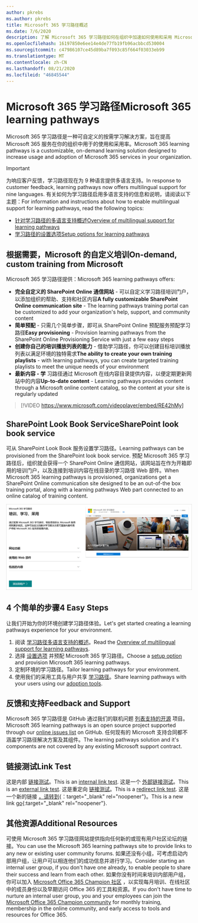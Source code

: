 ```yaml
---
author: pkrebs
ms.author: pkrebs
title: Microsoft 365 学习路径概述
ms.date: 7/6/2020
description: 了解 Microsoft 365 学习路径如何在组织中加速如何使用和采用 Microsoft 365 服务。 学习路径包括自定义 SharePoint Online Web 部件和可轻松预配到 Microsoft 365 租户的新式 SharePoint Online 通信培训网站。
ms.openlocfilehash: 16197850e6ee14e4de77fb19fb96acbbcd530004
ms.sourcegitcommit: c47986107ce45d89ba7f093c85f664f03033eb99
ms.translationtype: MT
ms.contentlocale: zh-CN
ms.lasthandoff: 08/21/2020
ms.locfileid: "46845544"
---
```

# <a name="microsoft-365-learning-pathways"></a><span data-ttu-id="519d4-104">Microsoft 365 学习路径</span><span class="sxs-lookup"><span data-stu-id="519d4-104">Microsoft 365 learning pathways</span></span> 
<span data-ttu-id="519d4-105">Microsoft 365 学习路径是一种可自定义的按需学习解决方案，旨在提高 Microsoft 365 服务在你的组织中用于的使用和采用率。</span><span class="sxs-lookup"><span data-stu-id="519d4-105">Microsoft 365 learning pathways is a customizable, on-demand learning solution designed to increase usage and adoption of Microsoft 365 services in your organization.</span></span>    

> [!IMPORTANT]
> <span data-ttu-id="519d4-106">为响应客户反馈，学习路径现在为 9 种语言提供多语言支持。</span><span class="sxs-lookup"><span data-stu-id="519d4-106">In response to customer feedback, learning pathways now offers multilingual support for nine languages.</span></span> <span data-ttu-id="519d4-107">有关如何为学习路径启用多语言支持的信息和说明，请阅读以下主题：</span><span class="sxs-lookup"><span data-stu-id="519d4-107">For information and instructions about how to enable multilingual support for learning pathways, read the following topics:</span></span> 
>- [<span data-ttu-id="519d4-108">针对学习路径的多语言支持概述</span><span class="sxs-lookup"><span data-stu-id="519d4-108">Overview of multilingual support for learning pathways</span></span>](custom_overview_ml.md) 
>- [<span data-ttu-id="519d4-109">学习路径的设置选项</span><span class="sxs-lookup"><span data-stu-id="519d4-109">Setup options for learning pathways</span></span>](custom_setupoptions.md)  

## <a name="on-demand-custom-training-from-microsoft"></a><span data-ttu-id="519d4-110">根据需要，Microsoft 的自定义培训</span><span class="sxs-lookup"><span data-stu-id="519d4-110">On-demand, custom training from Microsoft</span></span>

<span data-ttu-id="519d4-111">Microsoft 365 学习路径提供：</span><span class="sxs-lookup"><span data-stu-id="519d4-111">Microsoft 365 learning pathways offers:</span></span>

- <span data-ttu-id="519d4-112">**完全自定义的 SharePoint Online 通信网站** - 可以自定义学习路径培训门户，以添加组织的帮助、支持和社区内容</span><span class="sxs-lookup"><span data-stu-id="519d4-112">**A fully customizable SharePoint Online communication site** - The learning pathways training portal can be customized to add your organization's help, support, and community content</span></span>
- <span data-ttu-id="519d4-113">**简单预配** - 只需几个简单步骤，即可从 SharePoint Online 预配服务预配学习路径</span><span class="sxs-lookup"><span data-stu-id="519d4-113">**Easy provisioning** - Provision learning pathways from the SharePoint Online Provisioning Service with just a few easy steps</span></span>
- <span data-ttu-id="519d4-114">**创建你自己的培训播放列表的能力** - 借助学习路径，你可以创建目标培训播放列表以满足环境的独特需求</span><span class="sxs-lookup"><span data-stu-id="519d4-114">**The ability to create your own training playlists** - with learning pathways, you can create targeted training playlists to meet the unique needs of your environment</span></span>
- <span data-ttu-id="519d4-115">**最新内容 - 学** 习路径通过 Microsoft 在线内容目录提供内容，以便定期更新网站中的内容</span><span class="sxs-lookup"><span data-stu-id="519d4-115">**Up-to-date content** - Learning pathways provides content through a Microsoft online content catalog, so the content at your site is regularly updated</span></span>

> [!VIDEO https://www.microsoft.com/videoplayer/embed/RE42hMy]

## <a name="sharepoint-look-book-service"></a><span data-ttu-id="519d4-116">SharePoint Look Book Service</span><span class="sxs-lookup"><span data-stu-id="519d4-116">SharePoint look book service</span></span>
<span data-ttu-id="519d4-117">可从 SharePoint Look Book 服务设置学习路径。</span><span class="sxs-lookup"><span data-stu-id="519d4-117">Learning pathways can be provisioned from the SharePoint look book service.</span></span> <span data-ttu-id="519d4-118">预配 Microsoft 365 学习路径后，组织就会获得一个 SharePoint Online 通信网站，该网站旨在作为开箱即用的培训门户，以及连接到培训内容在线目录的学习路径 Web 部件。</span><span class="sxs-lookup"><span data-stu-id="519d4-118">When Microsoft 365 learning pathways is provisioned, organizations get a SharePoint Online communication site designed to be an out-of-the box training portal, along with a learning pathways Web part connected to an online catalog of training content.</span></span> 

![cg-provision.png](media/cg-provision.png)

## <a name="4-easy-steps"></a><span data-ttu-id="519d4-120">4 个简单的步骤</span><span class="sxs-lookup"><span data-stu-id="519d4-120">4 Easy Steps</span></span>
<span data-ttu-id="519d4-121">让我们开始为你的环境创建学习路径体验。</span><span class="sxs-lookup"><span data-stu-id="519d4-121">Let's get started creating a learning pathways experience for your environment.</span></span>
1. <span data-ttu-id="519d4-122">阅读 [学习路径多语言支持的概述](custom_overview_ml.md)。</span><span class="sxs-lookup"><span data-stu-id="519d4-122">Read the [Overview of multilingual support for learning pathways](custom_overview_ml.md).</span></span> 
2. <span data-ttu-id="519d4-123">选择 [设置选项](custom_setupoptions.md) 并预配 Microsoft 365 学习路径。</span><span class="sxs-lookup"><span data-stu-id="519d4-123">Choose a [setup option](custom_setupoptions.md) and provision Microsoft 365 learning pathways.</span></span>  
3. <span data-ttu-id="519d4-124">定制环境的学习路径。</span><span class="sxs-lookup"><span data-stu-id="519d4-124">Tailor learning pathways for your environment.</span></span>
4. <span data-ttu-id="519d4-125">使用我们的采用工具与用户共享 [学习路径](driveadoption.md)。</span><span class="sxs-lookup"><span data-stu-id="519d4-125">Share learning pathways with your users using our [adoption tools](driveadoption.md).</span></span>

## <a name="feedback-and-support"></a><span data-ttu-id="519d4-126">反馈和支持</span><span class="sxs-lookup"><span data-stu-id="519d4-126">Feedback and Support</span></span>

<span data-ttu-id="519d4-127">Microsoft 365 学习路径是 GitHub 通过我们的联机问题 [列表支持的开源](https://aka.ms/CustomLearningHelp) 项目。</span><span class="sxs-lookup"><span data-stu-id="519d4-127">Microsoft 365 learning pathways is an open source project supported through our [online issues list](https://aka.ms/CustomLearningHelp) on GitHub.</span></span> <span data-ttu-id="519d4-128">任何现有的 Microsoft 支持合同都不涵盖学习路径解决方案及其组件。</span><span class="sxs-lookup"><span data-stu-id="519d4-128">The learning pathways solution and it's components are not covered by any existing Microsoft support contract.</span></span>  
## <a name="link-test"></a><span data-ttu-id="519d4-129">链接测试</span><span class="sxs-lookup"><span data-stu-id="519d4-129">Link Test</span></span>
<span data-ttu-id="519d4-130">这是内部 [链接测试](custom_setupoptions.md)。</span><span class="sxs-lookup"><span data-stu-id="519d4-130">This is an [internal link test](custom_setupoptions.md).</span></span> <span data-ttu-id="519d4-131">这是一个 [外部链接测试](https://adoption.microsoft.com/)。</span><span class="sxs-lookup"><span data-stu-id="519d4-131">This is an [external link test](https://adoption.microsoft.com/).</span></span>
<span data-ttu-id="519d4-132">这是重定向 [链接测试](https://aka.ms/CustomLearningHelp)。</span><span class="sxs-lookup"><span data-stu-id="519d4-132">This is a [redirect link test](https://aka.ms/CustomLearningHelp).</span></span>
<span data-ttu-id="519d4-133">这是一个新的链接 [，请转到](http://stackoverflow.com){：target="_blank" rel="noopener"}。</span><span class="sxs-lookup"><span data-stu-id="519d4-133">This is a new link [go](http://stackoverflow.com){:target="_blank" rel="noopener"}.</span></span>

## <a name="additional-resources"></a><span data-ttu-id="519d4-134">其他资源</span><span class="sxs-lookup"><span data-stu-id="519d4-134">Additional Resources</span></span>
<span data-ttu-id="519d4-135">可使用 Microsoft 365 学习路径网站提供指向任何新的或现有用户社区论坛的链接。</span><span class="sxs-lookup"><span data-stu-id="519d4-135">You can use the Microsoft 365 learning pathways site to provide links to any new or existing user community forums.</span></span> <span data-ttu-id="519d4-136">如果还没有小组，可考虑启动内部用户组，让用户可以相连他们的成功信息并进行学习。</span><span class="sxs-lookup"><span data-stu-id="519d4-136">Consider starting an internal user group, if you don't have one already, to enable people to share their success and learn from each other.</span></span>  <span data-ttu-id="519d4-137">如果你没有时间来培训内部用户组，你可以加入 [Microsoft Office 365 Champion 社区](https://aka.ms/O365Champions) ，以实现每月培训、在线社区中的成员身份以及早期访问 Office 365 的工具和资源。</span><span class="sxs-lookup"><span data-stu-id="519d4-137">If you don't have time to nurture an internal user group, you and your employees can join the [Microsoft Office 365 Champion community](https://aka.ms/O365Champions) for monthly training, membership in the online community, and early access to tools and resources for Office 365.</span></span>  